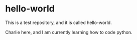 # hello-world
This is a test repository, and it is called hello-world. 

Charlie here, and I am currently learning how to code python.  
